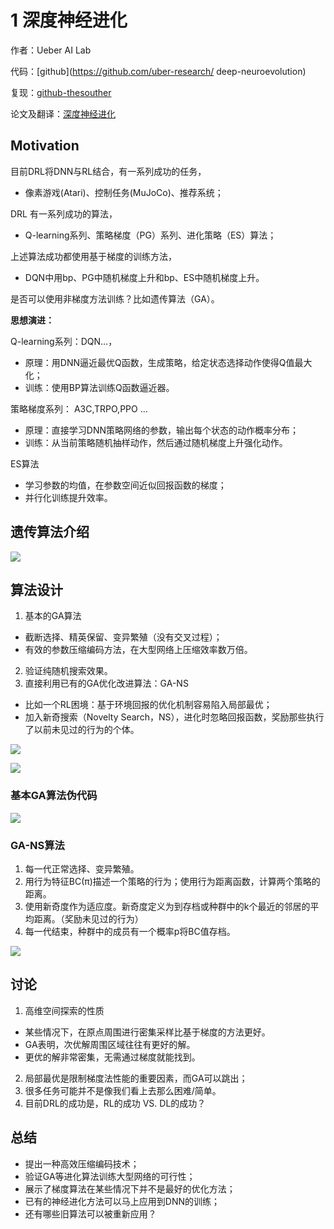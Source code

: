 # 1 深度神经进化

作者：Ueber AI Lab

代码：[github](https://github.com/uber-research/
deep-neuroevolution)

复现：[github-thesouther](https://github.com/thesouther/GeneticAlgorithm_for_RL/tree/master/GA_Atari)

论文及翻译：[深度神经进化](./paper_RL/deep_neuroecolution.md)

## Motivation

目前DRL将DNN与RL结合，有一系列成功的任务，
- 像素游戏(Atari)、控制任务(MuJoCo)、推荐系统；

DRL 有一系列成功的算法，
- Q-learning系列、策略梯度（PG）系列、进化策略（ES）算法；

上述算法成功都使用基于梯度的训练方法，
- DQN中用bp、PG中随机梯度上升和bp、ES中随机梯度上升。

是否可以使用非梯度方法训练？比如遗传算法（GA）。

**思想演进：**

Q-learning系列：DQN…，
- 原理：用DNN逼近最优Q函数，生成策略，给定状态选择动作使得Q值最大化；
- 训练：使用BP算法训练Q函数逼近器。

策略梯度系列： A3C,TRPO,PPO …
- 原理：直接学习DNN策略网络的参数，输出每个状态的动作概率分布；
- 训练：从当前策略随机抽样动作，然后通过随机梯度上升强化动作。

ES算法
- 学习参数的均值，在参数空间近似回报函数的梯度；
- 并行化训练提升效率。

## 遗传算法介绍

![](img/2020-08-04-21-23-32.png)

## 算法设计

1. 基本的GA算法
- 截断选择、精英保留、变异繁殖（没有交叉过程）；
- 有效的参数压缩编码方法，在大型网络上压缩效率数万倍。
2. 验证纯随机搜索效果。
3. 直接利用已有的GA优化改进算法：GA-NS
- 比如一个RL困境：基于环境回报的优化机制容易陷入局部最优；
- 加入新奇搜索（Novelty Search，NS），进化时忽略回报函数，奖励那些执行了以前未见过的行为的个体。

![](img/2020-08-04-21-27-51.png)

![](img/2020-08-04-21-28-17.png)

### 基本GA算法伪代码

![](img/2020-08-04-21-28-35.png)

### GA-NS算法

1. 每一代正常选择、变异繁殖。
2. 用行为特征BC(π)描述一个策略的行为；使用行为距离函数，计算两个策略的距离。
3. 使用新奇度作为适应度。新奇度定义为到存档或种群中的k个最近的邻居的平均距离。（奖励未见过的行为）
4. 每一代结束，种群中的成员有一个概率p将BC值存档。

![](img/2020-08-04-21-29-43.png)

## 讨论

1. 高维空间探索的性质
- 某些情况下，在原点周围进行密集采样比基于梯度的方法更好。
- GA表明，次优解周围区域往往有更好的解。
- 更优的解非常密集，无需通过梯度就能找到。
2. 局部最优是限制梯度法性能的重要因素，而GA可以跳出；
3. 很多任务可能并不是像我们看上去那么困难/简单。
4. 目前DRL的成功是，RL的成功 VS. DL的成功？

## 总结

- 提出一种高效压缩编码技术；
- 验证GA等进化算法训练大型网络的可行性；
- 展示了梯度算法在某些情况下并不是最好的优化方法；
- 已有的神经进化方法可以马上应用到DNN的训练；
- 还有哪些旧算法可以被重新应用？

